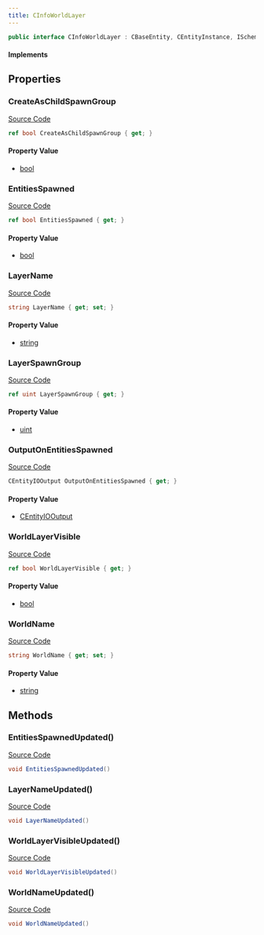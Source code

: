 ```yaml
---
title: CInfoWorldLayer
---
```


```csharp
public interface CInfoWorldLayer : CBaseEntity, CEntityInstance, ISchemaClass<CEntityInstance>, ISchemaClass<CBaseEntity>, ISchemaClass<CInfoWorldLayer>, ISchemaField, ISchemaClass, INativeHandle
```

#### Implements

## Properties

### CreateAsChildSpawnGroup

[Source Code](https://github.com/swiftly-solution/swiftlys2/blob/beta/managed/src/SwiftlyS2.Generated/Schemas/Interfaces/CInfoWorldLayer.cs#L26)

```csharp
ref bool CreateAsChildSpawnGroup { get; }
```

#### Property Value

- [bool](https://learn.microsoft.com/dotnet/api/system.boolean)

### EntitiesSpawned

[Source Code](https://github.com/swiftly-solution/swiftlys2/blob/beta/managed/src/SwiftlyS2.Generated/Schemas/Interfaces/CInfoWorldLayer.cs#L24)

```csharp
ref bool EntitiesSpawned { get; }
```

#### Property Value

- [bool](https://learn.microsoft.com/dotnet/api/system.boolean)

### LayerName

[Source Code](https://github.com/swiftly-solution/swiftlys2/blob/beta/managed/src/SwiftlyS2.Generated/Schemas/Interfaces/CInfoWorldLayer.cs#L20)

```csharp
string LayerName { get; set; }
```

#### Property Value

- [string](https://learn.microsoft.com/dotnet/api/system.string)

### LayerSpawnGroup

[Source Code](https://github.com/swiftly-solution/swiftlys2/blob/beta/managed/src/SwiftlyS2.Generated/Schemas/Interfaces/CInfoWorldLayer.cs#L28)

```csharp
ref uint LayerSpawnGroup { get; }
```

#### Property Value

- [uint](https://learn.microsoft.com/dotnet/api/system.uint32)

### OutputOnEntitiesSpawned

[Source Code](https://github.com/swiftly-solution/swiftlys2/blob/beta/managed/src/SwiftlyS2.Generated/Schemas/Interfaces/CInfoWorldLayer.cs#L16)

```csharp
CEntityIOOutput OutputOnEntitiesSpawned { get; }
```

#### Property Value

- [CEntityIOOutput](/docs/api/shared/schemadefinitions/centityiooutput)

### WorldLayerVisible

[Source Code](https://github.com/swiftly-solution/swiftlys2/blob/beta/managed/src/SwiftlyS2.Generated/Schemas/Interfaces/CInfoWorldLayer.cs#L22)

```csharp
ref bool WorldLayerVisible { get; }
```

#### Property Value

- [bool](https://learn.microsoft.com/dotnet/api/system.boolean)

### WorldName

[Source Code](https://github.com/swiftly-solution/swiftlys2/blob/beta/managed/src/SwiftlyS2.Generated/Schemas/Interfaces/CInfoWorldLayer.cs#L18)

```csharp
string WorldName { get; set; }
```

#### Property Value

- [string](https://learn.microsoft.com/dotnet/api/system.string)

## Methods

### EntitiesSpawnedUpdated()

[Source Code](https://github.com/swiftly-solution/swiftlys2/blob/beta/managed/src/SwiftlyS2.Generated/Schemas/Interfaces/CInfoWorldLayer.cs#L33)

```csharp
void EntitiesSpawnedUpdated()
```

### LayerNameUpdated()

[Source Code](https://github.com/swiftly-solution/swiftlys2/blob/beta/managed/src/SwiftlyS2.Generated/Schemas/Interfaces/CInfoWorldLayer.cs#L31)

```csharp
void LayerNameUpdated()
```

### WorldLayerVisibleUpdated()

[Source Code](https://github.com/swiftly-solution/swiftlys2/blob/beta/managed/src/SwiftlyS2.Generated/Schemas/Interfaces/CInfoWorldLayer.cs#L32)

```csharp
void WorldLayerVisibleUpdated()
```

### WorldNameUpdated()

[Source Code](https://github.com/swiftly-solution/swiftlys2/blob/beta/managed/src/SwiftlyS2.Generated/Schemas/Interfaces/CInfoWorldLayer.cs#L30)

```csharp
void WorldNameUpdated()
```

